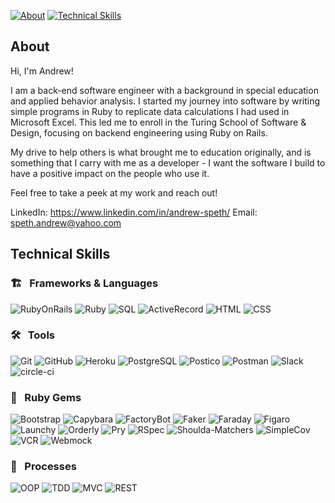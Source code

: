 [![About][about-badge]](#about)
[![Technical Skills][technical-skills-badge]](#technical-skills)

## About

Hi, I'm Andrew!

I am a back-end software engineer with a background in special education and applied behavior analysis. I started my journey into software by writing simple programs in Ruby to replicate data calculations I had used in Microsoft Excel. This led me to enroll in the Turing School of Software & Design, focusing on backend engineering using Ruby on Rails.

My drive to help others is what brought me to education originally, and is something that I carry with me as a developer - I want the software I build to have a positive impact on the people who use it.

Feel free to take a peek at my work and reach out!

LinkedIn: https://www.linkedin.com/in/andrew-speth/
Email: speth.andrew@yahoo.com

## Technical Skills

### 🏗 &nbsp; Frameworks & Languages
![RubyOnRails][rails-badge]
![Ruby][ruby-badge]
![SQL][sql-badge]
![ActiveRecord][active-record-badge]
![HTML][html-badge]
![CSS][css-badge]

### 🛠 &nbsp; Tools

![Git][git-badge]
![GitHub][github-badge]
![Heroku][heroku-badge]
![PostgreSQL][postgresql-badge]
![Postico][postico-badge]
![Postman][postman-badge]
![Slack][slack-badge]
![circle-ci][circle-ci-badge]


### 💎 &nbsp; Ruby Gems
![Bootstrap][bootstrap-badge]
![Capybara][capybara-badge]
![FactoryBot][factorybot-badge]
![Faker][faker-badge]
![Faraday][faraday-badge]
![Figaro][figaro-badge]
![Launchy][launchy-badge]
![Orderly][orderly-badge]
![Pry][pry-badge]
![RSpec][rspec-badge]
![Shoulda-Matchers][shoulda-matchers-badge]
![SimpleCov][simplecov-badge]
![VCR][vcr-badge]
![Webmock][webmock-badge]


### 💬 &nbsp; Processes
![OOP][oop-badge]
![TDD][tdd-badge]
![MVC][mvc-badge]
![REST][rest-badge]

<!-- BADGES & IMAGES -->

[rails-badge]: https://img.shields.io/badge/Ruby%20on%20Rails-0DC2C9.svg?&style=for-the-badge&logo=rubyonrails&logoColor=white

[ruby-badge]: https://img.shields.io/badge/ruby-0DC2C9.svg?&style=for-the-badge&logo=ruby&logoColor=white
[sql-badge]: https://img.shields.io/badge/SQL-0DC2C9.svg?style=for-the-badge&logo=SQL&logoColor=white
[graphql-badge]: https://img.shields.io/badge/-GraphQL-0DC2C9.svg?style=for-the-badge&logo=graphql&logoColor=white
[html-badge]: https://img.shields.io/badge/html5-0DC2C9.svg?&style=for-the-badge&logo=html5&logoColor=white
[css-badge]: https://img.shields.io/badge/css3-0DC2C9.svg?&style=for-the-badge&logo=css3&logoColor=white
[js-badge]: https://img.shields.io/badge/JavaScript-0DC2C9.svg?&style=for-the-badge&logo=javascript&logoColor=white
[active-record-badge]: https://img.shields.io/badge/ActiveRecord-0DC2C9.svg?&style=for-the-badge&logo=rubyonrails&logoColor=white

[atom-badge]: https://img.shields.io/badge/Atom-0DC2C9.svg?&style=for-the-badge&logo=atom&logoColor=white
[git-badge]: https://img.shields.io/badge/git-0DC2C9.svg?&style=for-the-badge&logo=git&logoColor=white
[github-badge]: https://img.shields.io/badge/GitHub-0DC2C9.svg?&style=for-the-badge&logo=github&logoColor=white
[heroku-badge]: https://img.shields.io/badge/Heroku-0DC2C9.svg?&style=for-the-badge&logo=heroku&logoColor=white
[hound-badge]: https://img.shields.io/badge/hound-0DC2C9.svg?&style=for-the-badge&logo=hound&logoColor=white
[postgresql-badge]: https://img.shields.io/badge/PostgreSQL-0DC2C9.svg?&style=for-the-badge&logo=postgresql&logoColor=white
[postico-badge]: https://img.shields.io/badge/postico-0DC2C9.svg?&style=for-the-badge&logo=Postico&logoColor=white
[postman-badge]: https://img.shields.io/badge/Postman-0DC2C9.svg?&style=for-the-badge&logo=postman&logoColor=white
[slack-badge]: https://img.shields.io/badge/Slack-0DC2C9.svg?&style=for-the-badge&logo=slack&logoColor=white
[travis-ci-badge]: https://img.shields.io/badge/travis--ci-0DC2C9.svg?&style=for-the-badge&logo=travis&logoColor=white
[circle-ci-badge]: https://img.shields.io/badge/CircleCI-0DC2C9.svg?&style=for-the-badge&logo=circleci&logoColor=white

[retool-badge]: https://img.shields.io/badge/Retool-0DC2C9.svg?&style=for-the-badge&logo=retool&logoColor=white

[bootstrap-badge]: https://img.shields.io/badge/bootstrap-0DC2C9.svg?&style=for-the-badge&logo=bootstrap&logoColor=white
[capybara-badge]: https://img.shields.io/badge/capybara-0DC2C9.svg?&style=for-the-badge&logo=rubygems&logoColor=white
[factorybot-badge]: https://img.shields.io/badge/factorybot-0DC2C9.svg?&style=for-the-badge&logo=rubygems&logoColor=white
[faker-badge]: https://img.shields.io/badge/faker-0DC2C9.svg?&style=for-the-badge&logo=rubygems&logoColor=white
[faraday-badge]: https://img.shields.io/badge/faraday-0DC2C9.svg?&style=for-the-badge&logo=rubygems&logoColor=white
[figaro-badge]: https://img.shields.io/badge/figaro-0DC2C9.svg?&style=for-the-badge&logo=rubygems&logoColor=white
[launchy-badge]: https://img.shields.io/badge/launchy-0DC2C9.svg?&style=for-the-badge&logo=rubygems&logoColor=white
[orderly-badge]: https://img.shields.io/badge/orderly-0DC2C9.svg?&style=for-the-badge&logo=rubygems&logoColor=white
[pry-badge]: https://img.shields.io/badge/pry-0DC2C9.svg?&style=for-the-badge&logo=rubygems&logoColor=white
[rspec-badge]: https://img.shields.io/badge/rspec-0DC2C9.svg?&style=for-the-badge&logo=rubygems&logoColor=white
[rubocop-badge]: https://img.shields.io/badge/RuboCop-0DC2C9.svg?&style=for-the-badge&logo=rubygems&logoColor=white
[sass-badge]: https://img.shields.io/badge/Sass-0DC2C9.svg?&style=for-the-badge&logo=sass&logoColor=white
[shoulda-matchers-badge]: https://img.shields.io/badge/shoulda--matchers-0DC2C9.svg?&style=for-the-badge&logo=rubygems&logoColor=white
[simplecov-badge]: https://img.shields.io/badge/simplecov-0DC2C9.svg?&style=for-the-badge&logo=rubygems&logoColor=white
[vcr-badge]: https://img.shields.io/badge/vcr-0DC2C9.svg?&style=for-the-badge&logo=rubygems&logoColor=white
[webmock-badge]: https://img.shields.io/badge/webmock-0DC2C9.svg?&style=for-the-badge&logo=rubygems&logoColor=white

[lodash-badge]: https://img.shields.io/badge/Lodash-0DC2C9.svg?&style=for-the-badge&logo=lodash&logoColor=white
[moment-badge]: https://img.shields.io/badge/moment%2Ejs-0DC2C9.svg?&style=for-the-badge&logo=moment&logoColor=white

[oop-badge]: https://img.shields.io/badge/OOP-0DC2C9.svg?&style=for-the-badge&logo=OOP&logoColor=white
[tdd-badge]: https://img.shields.io/badge/TDD-0DC2C9.svg?&style=for-the-badge&logo=TDD&logoColor=white
[mvc-badge]: https://img.shields.io/badge/MVC-0DC2C9.svg?&style=for-the-badge&logo=MVC&logoColor=white
[rest-badge]: https://img.shields.io/badge/REST-0DC2C9.svg?&style=for-the-badge&logo=REST&logoColor=white

[about-badge]: https://img.shields.io/badge/about-0DC2C9.svg?&style=for-the-badge&logo=ABOUT&logoColor=white
[technical-skills-badge]: https://img.shields.io/badge/technical_skills-0DC2C9.svg?&style=for-the-badge&logo=technical-skills&logoColor=white
[projects-badge]: https://img.shields.io/badge/projects-0DC2C9.svg?&style=for-the-badge&logo=projects&logoColor=white
[github-stats-badge]: https://img.shields.io/badge/github_stats-0DC2C9.svg?&style=for-the-badge&logo=githubstats&logoColor=white


